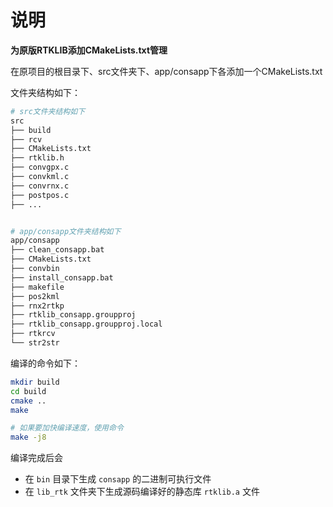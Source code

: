 # 说明

**为原版RTKLIB添加CMakeLists.txt管理**

在原项目的根目录下、src文件夹下、app/consapp下各添加一个CMakeLists.txt

文件夹结构如下：
```bash
# src文件夹结构如下
src
├── build
├── rcv
├── CMakeLists.txt
├── rtklib.h
├── convgpx.c
├── convkml.c
├── convrnx.c
├── postpos.c
├── ...


# app/consapp文件夹结构如下
app/consapp
├── clean_consapp.bat
├── CMakeLists.txt
├── convbin
├── install_consapp.bat
├── makefile
├── pos2kml
├── rnx2rtkp
├── rtklib_consapp.groupproj
├── rtklib_consapp.groupproj.local
├── rtkrcv
└── str2str
```
编译的命令如下：
```bash
mkdir build
cd build
cmake ..
make

# 如果要加快编译速度，使用命令
make -j8
```
编译完成后会
* 在 `bin` 目录下生成 `consapp` 的二进制可执行文件
* 在 `lib_rtk` 文件夹下生成源码编译好的静态库 `rtklib.a` 文件